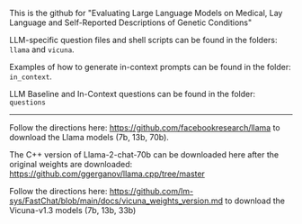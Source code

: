 
This is the github for "Evaluating Large Language Models on Medical, Lay Language and Self-Reported Descriptions of Genetic Conditions"

LLM-specific question files and shell scripts can be found in the folders: `llama` and `vicuna`. 

Examples of how to generate in-context prompts can be found in the folder: `in_context`. 

LLM Baseline and In-Context questions can be found in the folder: `questions`

-----------------------------------------------------------------------------------------------------

Follow the directions here: https://github.com/facebookresearch/llama to download the Llama models (7b, 13b, 70b).

The C++ version of Llama-2-chat-70b can be downloaded here after the original weights are downloaded: https://github.com/ggerganov/llama.cpp/tree/master


Follow the directions here: https://github.com/lm-sys/FastChat/blob/main/docs/vicuna_weights_version.md to download the Vicuna-v1.3 models (7b, 13b, 33b)
